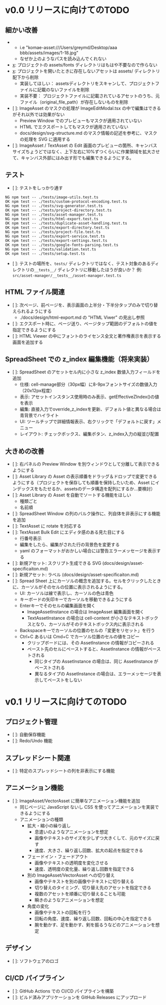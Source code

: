 # v0.0 リリースに向けてのTODO

## 細かい改善
- [x]: プロジェクト名に空白が含まれるとアセットが正常に読み込まれない。
  - i.e "komae-asset:///Users/greymd/Desktop/aaa bbb/assets/images/1-18.jpg"
  - なぜか上のようなパスを読み込んでくれない
- [x]: プロジェクトの assets/fonts ディレクトリはもはや不要なので作らない
- [x]: プロジェクトを開いたときに存在しないアセットは assets/ ディレクトリ配下から削除
  - 実装してほしい： assetsディレクトリをスキャンして、プロジェクトファイルに記載のないファイルを削除
  - 実装不要： プロジェクトファイルに記載されているアセットのうち、元ファイル（original_file_path）が存在しないものを削除
- [ ]: ImageAsset のマスクの処理が ImageEditModal.tsx の中で編集はできるがそれ以外では効果がない
  - Preview Window でのプレビューもマスクが適用されていない
  - HTML でエクスポートしてもマスクが適用されていない
  - docs/design/svg-structure.md のマスク情報の記述を参考に、マスクの処理を SVG に適用する
- [ ]: ImageAsset / TextAsset の Edit 画面のプレビューの箇所、キャンバスサイズちょうどではなく、上下左右に10%ずつくらいに作業領域を拡大させて、キャンバス外部にはみ出す形でも編集できるようにする。

## テスト
- [ ]: テストをしっかり通す
```
NG npm test -- ./tests/image-utils.test.ts
OK npm test -- ./tests/custom-protocol-encoding.test.ts
NG npm test -- ./tests/svg-generator.test.ts
OK npm test -- ./tests/project-directory.test.ts
NG npm test -- ./tests/asset-manager.test.ts
NG npm test -- ./tests/html-export.test.ts
OK npm test -- ./tests/duplicate-asset-handling.test.ts
OK npm test -- ./tests/export-directory.test.ts
NG npm test -- ./tests/project-file.test.ts
NG npm test -- ./tests/export-service.test.ts
OK npm test -- ./tests/export-settings.test.ts
OK npm test -- ./tests/google-fonts-parsing.test.ts
NG npm test -- ./tests/validation.test.ts
OK npm test -- ./tests/setup.test.ts
```
- [ ]: テストの場所を、`tests/` ディレクトリではなく、テスト対象のあるディレクトリの`__tests__/` ディレクトリに移動したほうが良いか？ 例: `src/asset-manager/__tests__/asset-manager.test.ts`

## HTML ファイル関連
- [ ]: 次ページ、前ページを、表示画面の上半分・下半分タップのみで切り替えられるようにする
  - ./docs/design/html-export.md の "HTML Viwer" の見出し参照
- [ ]: エクスポート時に、ページ送り、ページタップ範囲のデフォルトの値を指定できるようにする
- [ ]: HTML Viewer の中にフォントのライセンス全文と著作権表示を表示する画面を追加する

## SpreadSheet での z_index 編集機能（将来実装）
- [ ]: SpreadSheet のアセットセル内に小さな z_index 数値入力フィールドを追加
  - 仕様: cell-manage部分（30px幅）に8-9pxフォントサイズの数値入力（20x12px程度）
  - 表示: アセットインスタンス使用時のみ表示、getEffectiveZIndex()の値を表示
  - 編集: 直接入力でoverride_z_indexを更新、デフォルト値と異なる場合は青背景でハイライト
  - UI: ツールチップで詳細情報表示、右クリックで「デフォルトに戻す」メニュー
  - レイアウト: チェックボックス、編集ボタン、z_index入力の縦並び配置

## 大きめの改善
- [ ]: 右パネルの Preview Window を別ウィンドウとして分離して表示できるようにする
- [ ]: Asset Library の Asset の表示順番をドラッグ＆ドロップで変更できるようにする（プロジェクトを保存しても順番を保持したいため、Asset にインデックスをもたせるか、assetsのデータ構造を配列にするか...要検討）
- [ ]: Asset Library の Asset を自動でソートする機能をほしい
  - 種類ごと
  - 名前順
- [ ]: SpreadSheet Window の列のバルク操作に、列自体を非表示にする機能を追加
- [ ]: TextAsset に rotate を対応する
- [ ]: TextAsset Bulk Edit にエディタ感のある見た目にする
  - 行番号表示
  - 編集をしたら、編集がされた行の背景色を変更する
  - yaml のフォーマットがおかしい場合には警告エラーメッセージを表示する
- [ ]: 新規アセット: スクリプト生成できる SVG (docs/design/asset-specificaiton.md)
- [ ]: 新規アセット: ラベル (docs/design/asset-specificaiton.md)
- [ ]: Spread Sheet 上にカーソルの概念を追加する。セルをクリックしたときに、カーソルがそのセルの位置に表示されるようにする。
  - UI: カーソルは線で表示し、カーソルの色は青色
  - キーボードの矢印キーでカーソルを移動できるようにする
  - Enterキーでそのセルの編集画面を開く
    - ImageAssetInstance の場合は ImageAsset 編集画面を開く
    - TextAssetInstance の場合は cell-content が小さなテキストボックスとなり、カーソルがそのテキストボックス内に表示される
  - Backspaceキーでカーソルの位置のセルの「変更をリセット」を行う
  - Ctrl+C あるいは Cmd+C でカーソル位置のセルの値をコピー
    - クリップボードには、その AssetInstance の情報がコピーされる
    - ペースト先のセルにペーストすると、AssetInstance の情報がペーストされる
      - 同じタイプの AssetInstance の場合は、同じ AssetInstance がペーストされる
      - 異なるタイプの AssetInstance の場合は、エラーメッセージを表示してペーストをしない

# v0.1 リリースに向けてのTODO

## プロジェクト管理
- [ ]: 自動保存機能
- [ ]: Redo/Undo 機能

## スプレッドシート関連
- [ ]: 特定のスプレッドシートの列を非表示にする機能

## アニメーション機能
- [ ]: ImageAsset/VectorAsset に簡単なアニメーション機能を追加
  - 同じページに JavaScript ないし CSS を使ってアニメーションを実装できるようにする
  - アニメーションの種類
    - 拡大・縮小の繰り返し
      - 息遣いのようなアニメーションを想定
      - 画像やテキストのサイズを少しずつ大きくして、元のサイズに戻す
      - 速度、大きさ、繰り返し回数、拡大の起点を指定できる
    - フェードイン・フェードアウト
      - 画像やテキストの透明度を変化させる
      - 速度、透明度の変化量、繰り返し回数を指定できる
    - 別の ImageAsset/VectorAsset への切り替え
      - 画像やテキストを別の画像やテキストに切り替える
      - 切り替えのタイミング、切り替え先のアセットを指定できる
      - 複数のアセットを順番に切り替えることも可能
      - 瞬きのようなアニメーションを想定
    - 角度の変化
      - 画像やテキストの回転を行う
      - 回転の角度、速度、繰り返し回数、回転の中心を指定できる
      - 腕を動かす、足を動かす、剣を振るうなどのアニメーションを想定

## デザイン
- [ ]: ソフトウェアのロゴ

## CI/CD パイプライン
- [ ]: GitHub Actions での CI/CD パイプラインを構築
- [ ]: ビルド済みアプリケーションを GitHub Releases にアップロード
